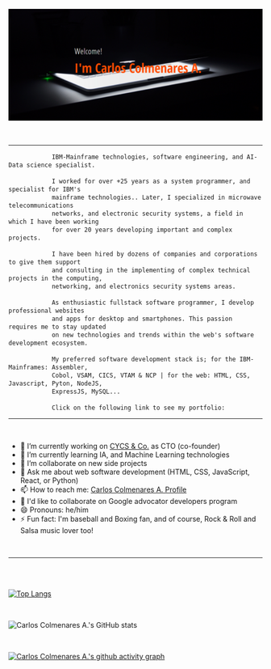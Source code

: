 ![zCoder Banner!](assets/img/miBanner.png)

<br>

---

<!-- <br> -->

<!-- ## <div style="text-align:center"><h3>...also knows as<span style="color:#ff4c00"> _zCoder!_ </span>at social media</div> -->
<!--
<br> -->

<p>

                IBM-Mainframe technologies, software engineering, and AI-Data science specialist.

                I worked for over +25 years as a system programmer, and specialist for IBM's
                mainframe technologies.. Later, I specialized in microwave telecommunications
                networks, and electronic security systems, a field in which I have been working
                for over 20 years developing important and complex projects.

                I have been hired by dozens of companies and corporations to give them support
                and consulting in the implementing of complex technical projects in the computing,
                networking, and electronics security systems areas.

                As enthusiastic fullstack software programmer, I develop professional websites
                and apps for desktop and smartphones. This passion requires me to stay updated
                on new technologies and trends within the web's software development ecosystem.

                My preferred software development stack is; for the IBM-Mainframes: Assembler,
                Cobol, VSAM, CICS, VTAM & NCP | for the web: HTML, CSS, Javascript, Pyton, NodeJS,
                ExpressJS, MySQL...

                Click on the following link to see my portfolio:

</p>

<!-- <br>
¡Online Profile!...(https://zCoder.netlify.app)

<br> -->

---

<br>

- 🔭 I’m currently working on [CYCS & Co.](https://cycs.netlify.app "CYCS Ingeniería e Instalaciones") as CTO (co-founder)
- 🌱 I’m currently learning IA, and Machine Learning technologies
- 👯 I’m collaborate on new side projects
- 💬 Ask me about web software development (HTML, CSS, JavaScript, React, or Python)
- 📫 How to reach me: [Carlos Colmenares A. Profile](https://carlos-colmenares-a.netlify.app "https://carlos-colmenares-a.netlify.app")
- 👯 I'd like to collaborate on Google advocator developers program
- 😄 Pronouns: he/him
- ⚡ Fun fact: I'm baseball and Boxing fan, and of course, Rock & Roll and Salsa music lover too!

<br>

---

<br>
<br>

[![Top Langs](https://github-readme-stats.vercel.app/api/top-langs/?username=cycscarlos&&langs_count=8&theme=vue-dark)](https://github.com/cycscarlos/github-readme-stats)

<br>

![Carlos Colmenares A.'s GitHub stats](https://github-readme-stats.vercel.app/api?username=cycscarlos&show_icons=true&theme=vue-dark&hide=stars,prs)

<br>

<!-- ## My Colaborations -->

[![Carlos Colmenares A.'s github activity graph](https://activity-graph.herokuapp.com/graph?username=cycscarlos&theme=react-dark)](https://github.com/cycscarlos/github-readme-activity-graph)

<br>

